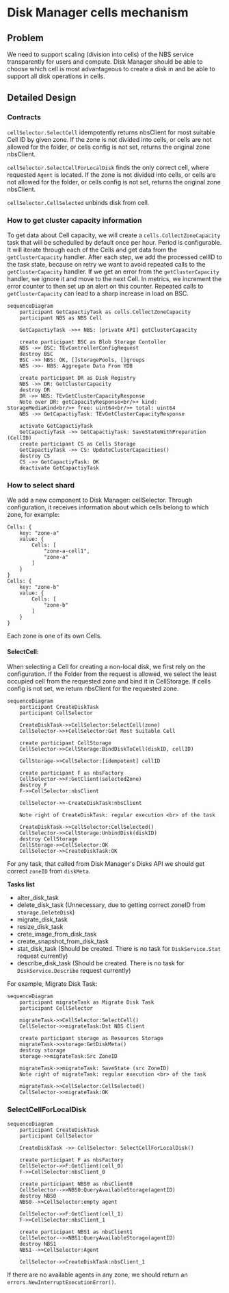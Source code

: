 # Disk Manager cells mechanism

## Problem
We need to support scaling (division into cells) of the NBS service transparently for users and compute.
Disk Manager should be able to choose which cell is most advantageous to create a disk in and be able to support all disk operations in cells.

## Detailed Design

### Contracts

`cellSelector.SelectCell` idempotently returns nbsClient for most suitable Cell ID by given zone. If the zone is not divided into cells, or cells are not allowed for the folder, or cells config is not set, returns the original zone nbsClient.

`cellSelector.SelectCellForLocalDisk` finds the only correct cell, where requested `Agent` is located. If the zone is not divided into cells, or cells are not allowed for the folder, or cells config is not set, returns the original zone nbsClient.

`cellSelector.CellSelected` unbinds disk from cell.

### How to get cluster capacity information

To get data about Cell capacity, we will create a `cells.CollectZoneCapacity` task that will be schedulled by default once per hour. Period is configurable.
It will iterate through each of the Cells and get data from the `getClusterCapacity` handler.
After each step, we add the processed cellID to the task state, because on retry we want to avoid repeated calls to the `getClusterCapacity` handler.
If we get an error from the `getClusterCapacity` handler, we ignore it and move to the next Cell. In metrics, we increment the error counter to then set up an alert on this counter.
Repeated calls to `getClusterCapacity` can lead to a sharp increase in load on BSC.

```mermaid
sequenceDiagram
    participant GetCapactiyTask as cells.CollectZoneCapacity
    participant NBS as NBS Cell

    GetCapactiyTask ->>+ NBS: [private API] getClusterCapacity

    create participant BSC as Blob Storage Contoller
    NBS ->> BSC: TEvControllerConfigRequest
    destroy BSC
    BSC ->> NBS: OK, []storagePools, []groups
    NBS ->>- NBS: Aggregate Data From YDB

    create participant DR as Disk Registry
    NBS ->> DR: GetClusterCapacity
    destroy DR
    DR ->> NBS: TEvGetClusterCapacityResponse
    Note over DR: getCapacityResponse<br/>+ kind: StorageMediaKind<br/>+ free: uint64<br/>+ total: uint64
    NBS ->> GetCapactiyTask: TEvGetClusterCapacityResponse

    activate GetCapactiyTask
    GetCapactiyTask ->> GetCapactiyTask: SaveStateWithPreparation (CellID)
    create participant CS as Cells Storage
    GetCapactiyTask ->> CS: UpdateClusterCapacities()
    destroy CS
    CS ->> GetCapactiyTask: OK
    deactivate GetCapactiyTask
```

### How to select shard

We add a new component to Disk Manager: cellSelector. Through configuration, it receives information about which cells belong to which zone, for example:

```
Cells: {
    key: "zone-a"
    value: {
        Cells: [
            "zone-a-cell1",
            "zone-a"
        ]
    }
}
Cells: {
    key: "zone-b"
    value: {
        Cells: [
            "zone-b"
        ]
    }
}
```

Each zone is one of its own Cells.

#### SelectCell:

When selecting a Cell for creating a non-local disk, we first rely on the configuration. If the Folder from the request is allowed, we select the least occupied cell from the requested zone and bind it in CellStorage.
If cells config is not set, we return nbsClient for the requested zone.

```mermaid
sequenceDiagram
    participant CreateDiskTask
    participant CellSelector

    CreateDiskTask->>CellSelector:SelectCell(zone)
    CellSelector->>+CellSelector:Get Most Suitable Cell

    create participant CellStorage
    CellSelector->>CellStorage:BindDiskToCell(diskID, cellID)

    CellStorage->>CellSelector:[idempotent] cellID

    create participant F as nbsFactory
    CellSelector->>F:GetClient(selectedZone)
    destroy F
    F->>CellSelector:nbsClient

    CellSelector->>-CreateDiskTask:nbsClient

    Note right of CreateDiskTask: regular execution <br> of the task

    CreateDiskTask->>CellSelector:CellSelected()
    CellSelector->>CellStorage:UnbindDisk(diskID)
    destroy CellStorage
    CellStorage->>CellSelector:OK
    CellSelector->>CreateDiskTask:OK
```

For any task, that called from Disk Manager's Disks API we should get correct `zoneID` from `diskMeta`.

**Tasks list**

- alter_disk_task
- delete_disk_task (Unnecessary, due to getting correct zoneID from `storage.DeleteDisk`)
- migrate_disk_task
- resize_disk_task
- crete_image_from_disk_task
- create_snapshot_from_disk_task
- stat_disk_task (Should be created. There is no task for `DiskService.Stat` request currently)
- describe_disk_task (Should be created. There is no task for `DiskService.Describe` request currently)

For example, Migrate Disk Task:

```mermaid
sequenceDiagram
    participant migrateTask as Migrate Disk Task
    participant CellSelector

    migrateTask->>CellSelector:SelectCell()
    CellSelector->>migrateTask:Dst NBS Client

    create participant storage as Resources Storage
    migrateTask->>storage:GetDiskMeta()
    destroy storage
    storage->>migrateTask:Src ZoneID

    migrateTask->>migrateTask: SaveState (src ZoneID)
    Note right of migrateTask: regular execution <br> of the task

    migrateTask->>CellSelector:CellSelected()
    CellSelector->>migrateTask:OK
```

### SelectCellForLocalDisk

```mermaid
sequenceDiagram
    participant CreateDiskTask
    participant CellSelector

    CreateDiskTask ->> CellSelector: SelectCellForLocalDisk()

    create participant F as nbsFactory
    CellSelector->>F:GetClient(cell_0)
    F->>CellSelector:nbsClient_0

    create participant NBS0 as nbsClient0
    CellSelector-->>NBS0:QueryAvailableStorage(agentID)
    destroy NBS0
    NBS0-->>CellSelector:empty agent

    CellSelector->>F:GetClient(cell_1)
    F->>CellSelector:nbsClient_1

    create participant NBS1 as nbsClient1
    CellSelector-->>NBS1:QueryAvailableStorage(agentID)
    destroy NBS1
    NBS1-->>CellSelector:Agent

    CellSelector->>CreateDiskTask:nbsClient_1
```

If there are no available agents in any zone, we should return an `errors.NewInterruptExecutionError()`.
